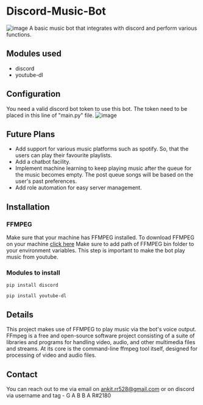# Discord-Music-Bot
![image](https://user-images.githubusercontent.com/35624536/163665220-f25d3dce-83f7-4bab-a74c-aeec9534c2ea.png)
A basic music bot that integrates with discord and perform various functions.

## Modules used
- discord
- youtube-dl

## Configuration
You need a valid discord bot token to use this bot.
The token need to be placed in this line of "main.py" file.
![image](https://user-images.githubusercontent.com/35624536/163665356-86a8cebb-3efc-4648-a69d-06579a80b03c.png)

## Future Plans
- Add support for various music platforms such as spotify. So, that the users can play their favourite playlists.
- Add a chatbot facility.
- Implement machine learning to keep playing music after the queue for the music becomes empty. The post queue songs will be based on the user's past preferences.
- Add role automation for easy server management.

## Installation
### FFMPEG
Make sure that your machine has FFMPEG installed.
To download FFMPEG on your machine [click here](https://ffmpeg.org/download.html)
Make sure to add path of FFMPEG bin folder to your environment variables. This step is important to make the bot play music from youtube.

### Modules to install
```
pip install discord
```
```
pip install youtube-dl
```
## Details
This project makes use of FFMPEG to play music via the bot's voice output.
FFmpeg is a free and open-source software project consisting of a suite of libraries and programs for handling video, audio, and other multimedia files and streams. 
At its core is the command-line ffmpeg tool itself, designed for processing of video and audio files.

## Contact
You can reach out to me via email on ankit.rr528@gmail.com
or on discord via username and tag - G A B B A R#2180
